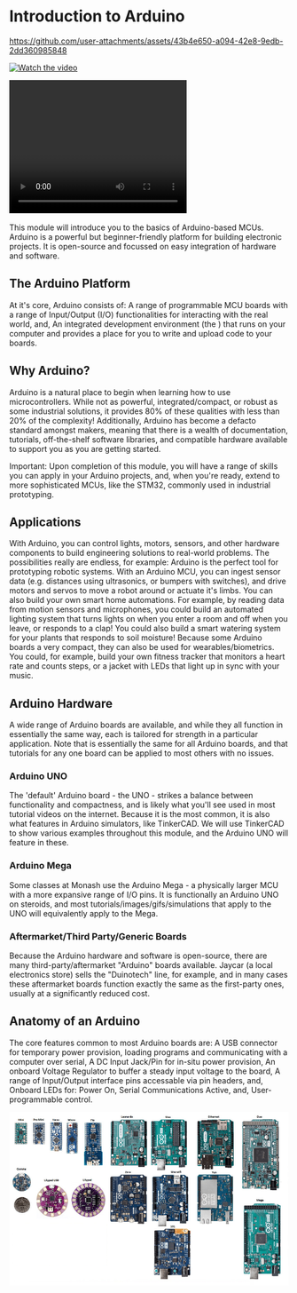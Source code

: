 # Introduction to Arduino



https://github.com/user-attachments/assets/43b4e650-a094-42e8-9edb-2dd360985848

[![Watch the video](https://img.youtube.com/vi/YvCygVZYsTM/0.jpg)](https://www.youtube.com/watch?v=YvCygVZYsTM)

<video width="320" height="240" controls>
  <source src="vid/Advanced-CAD II_Design-Principles.mp4" type="video/mp4">
  Your browser does not support the video tag.
</video>

This module will introduce you to the basics of Arduino-based MCUs. Arduino is a powerful but beginner-friendly platform for building electronic projects. It is open-source and focussed on easy integration of hardware and software.

## The Arduino Platform
At it's core, Arduino consists of:
A range of programmable MCU boards with a range of Input/Output (I/O) functionalities for interacting with the real world, and,
An integrated development environment (the ) that runs on your computer and provides a place for you to write and upload code to your boards.

## Why Arduino?
Arduino is a natural place to begin when learning how to use microcontrollers. While not as powerful, integrated/compact, or robust as some industrial solutions, it provides 80% of these qualities with less than 20% of the complexity! 
Additionally, Arduino has become a defacto standard amongst makers, meaning that there is a wealth of documentation, tutorials, off-the-shelf software libraries, and compatible hardware available to support you as you are getting started.

 Important: Upon completion of this module, you will have a range of skills you can apply in your Arduino projects, and, when you're ready, extend to more sophisticated MCUs, like the STM32, commonly used in industrial prototyping.
## Applications
With Arduino, you can control lights, motors, sensors, and other hardware components to build  engineering solutions to real-world problems. The possibilities really are endless, for example:
Arduino is the perfect tool for prototyping robotic systems. With an Arduino MCU, you can ingest sensor data (e.g. distances using ultrasonics, or bumpers with switches), and drive motors and servos to move a robot around or actuate it's limbs.
You can also build your own smart home automations. For example, by reading data from motion sensors and microphones, you could build an automated lighting system that turns lights on when you enter a room and off when you leave, or responds to a clap! You could also build a smart watering system for your plants that responds to soil moisture!
Because some Arduino boards a very compact, they can also be used for wearables/biometrics. You could, for example, build your own fitness tracker that monitors a heart rate and counts steps, or a jacket with LEDs that light up in sync with your music.

## Arduino Hardware
A wide range of Arduino boards are available, and while they all function in essentially the same way, each is tailored for strength in a particular application. Note that  is essentially the same for all Arduino boards, and that tutorials for any one board can be applied to most others with no issues.

### Arduino UNO
The 'default' Arduino board - the UNO - strikes a balance between functionality and compactness, and is likely what you'll see used in most tutorial videos on the internet. Because it is the most common, it is also what features in Arduino simulators, like TinkerCAD. We will use TinkerCAD to show various examples throughout this module, and the Arduino UNO will feature in these.

### Arduino Mega
Some classes at Monash use the Arduino Mega - a physically larger MCU with a more expansive range of I/O pins. It is functionally an Arduino UNO on steroids, and most tutorials/images/gifs/simulations that apply to the UNO will equivalently apply to the Mega.

### Aftermarket/Third Party/Generic Boards
Because the Arduino hardware and software is open-source, there are many third-party/aftermarket "Arduino" boards available. Jaycar (a local electronics store) sells the "Duinotech" line, for example, and in many cases these aftermarket boards function exactly the same as the first-party ones, usually at a significantly reduced cost.

## Anatomy of an Arduino
The core features common to most Arduino boards are:
A USB connector for temporary power provision, loading programs and communicating with a computer over serial,
A DC Input Jack/Pin for in-situ power provision,
An onboard Voltage Regulator to buffer a steady input voltage to the board,
A range of Input/Output interface pins accessable via pin headers, and,
Onboard LEDs for:
Power On,
Serial Communications Active, and,
User-programmable control.

![Anatomy of an Arduino](img/anatomy-of-an-arduino.png)

